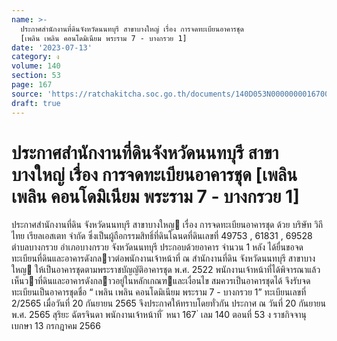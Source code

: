 ```yaml
---
name: >-
  ประกาศสำนักงานที่ดินจังหวัดนนทบุรี สาขาบางใหญ่ เรื่อง การจดทะเบียนอาคารชุด
  [เพลิน เพลิน คอนโดมิเนียม พระราม 7 - บางกรวย 1]
date: '2023-07-13'
category: ง
volume: 140
section: 53
page: 167
source: 'https://ratchakitcha.soc.go.th/documents/140D053N0000000016700.pdf'
draft: true
---
```


# ประกาศสำนักงานที่ดินจังหวัดนนทบุรี สาขาบางใหญ่ เรื่อง การจดทะเบียนอาคารชุด [เพลิน เพลิน คอนโดมิเนียม พระราม 7 - บางกรวย 1]

ประกาศสํานักงานที่ดิน จังหวัดนนทบุรี สาขาบางใหญ เรื่อง การจดทะเบียนอาคารชุด ด้วย บริษัท วิถีไทย เรียลเอสเตท จํากัด ซึ่งเป็นผู้ถือกรรมสิทธิ์ที่ดินโฉนดที่ดินเลขที่ 49753 , 61831 , 69528 ตําบลบางกรวย อําเภอบางกรวย จังหวัดนนทบุรี ประกอบด้วยอาคาร จํานวน 1 หลัง ได้ยื่นขอจดทะเบียนที่ดินและอาคารดังกลาวต่อพนักงานเจ้าหน้าที่ ณ สํานักงานที่ดิน จังหวัดนนทบุรี สาขาบางใหญ ให้เป็นอาคารชุดตามพระราชบัญญัติอาคารชุด พ.ศ. 2522 พนักงานเจ้าหน้าที่ได้พิจารณาแล้วเห็นวาที่ดินและอาคารดังกลาวอยู่ในหลักเกณฑและเงื่อนไข สมควรเป็นอาคารชุดได้ จึงรับจดทะเบียนเป็นอาคารชุดชื่อ “ เพลิน เพลิน คอนโดมิเนียม พระราม 7 - บางกรวย 1” ทะเบียนเลขที่ 2/2565 เมื่อวันที่ 20 กันยายน 2565 จึงประกาศให้ทราบโดยทั่วกัน ประกาศ ณ วันที่ 20 กันยายน พ.ศ. 2565 สุริยะ ฉัตรจินดา พนักงานเจ้าหน้าที่ ้ หนา 167 ่ เลม 140 ตอนที่ 53 ง ราชกิจจานุเบกษา 13 กรกฎาคม 2566
